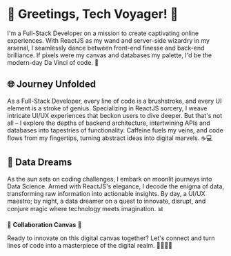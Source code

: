 # 👋 Greetings, Tech Voyager! 🚀

I'm a Full-Stack Developer on a mission to create captivating online experiences. With ReactJS as my wand and server-side wizardry in my arsenal, I seamlessly dance between front-end finesse and back-end brilliance. If pixels were my canvas and databases my palette, I'd be the modern-day Da Vinci of code. 🎨

## 🌐 Journey Unfolded

As a Full-Stack Developer, every line of code is a brushstroke, and every UI element is a stroke of genius. Specializing in ReactJS sorcery, I weave intricate UI/UX experiences that beckon users to dive deeper. But that's not all – I explore the depths of backend architecture, intertwining APIs and databases into tapestries of functionality. Caffeine fuels my veins, and code flows from my fingertips, turning abstract ideas into digital marvels. ☕💻

## 🌱 Data Dreams

As the sun sets on coding challenges, I embark on moonlit journeys into Data Science. Armed with ReactJS's elegance, I decode the enigma of data, transforming raw information into actionable insights. By day, a UI/UX maestro; by night, a data dreamer on a quest to innovate, disrupt, and conjure magic where technology meets imagination. 📊

🌟 **Collaboration Canvas** 🌟

Ready to innovate on this digital canvas together? Let's connect and turn lines of code into a masterpiece of the digital realm. 🌟👨‍💻🌟
